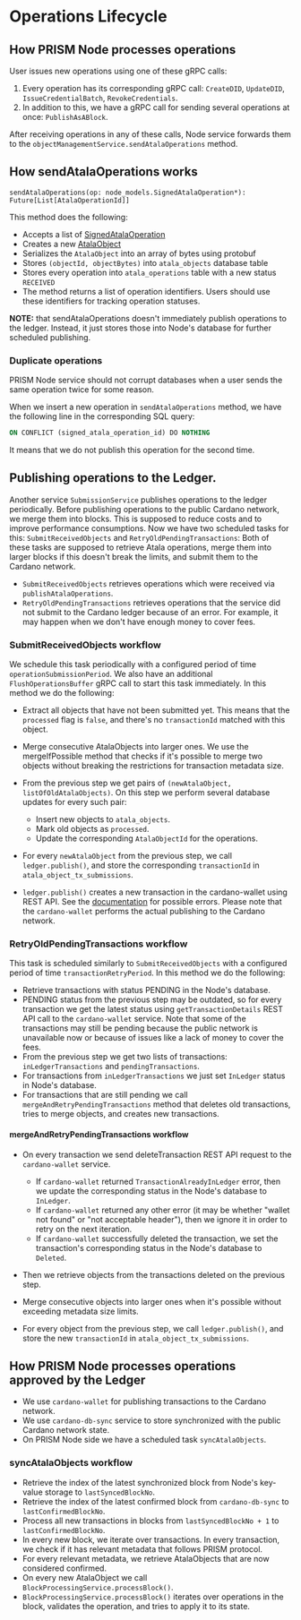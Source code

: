 # Operations Lifecycle

## How PRISM Node processes operations

User issues new operations using one of these gRPC calls:
1. Every operation has its corresponding gRPC call: `CreateDID`, `UpdateDID`, `IssueCredentialBatch`, `RevokeCredentials`.
2. In addition to this, we have a gRPC call for sending several operations at once: `PublishAsABlock`.

After receiving operations in any of these calls, Node service forwards them to the `objectManagementService.sendAtalaOperations` method.

## How sendAtalaOperations works

`sendAtalaOperations(op: node_models.SignedAtalaOperation*): Future[List[AtalaOperationId]]`

This method does the following:
- Accepts a list of [SignedAtalaOperation](https://github.com/input-output-hk/atala-prism-sdk/blob/master/protosLib/src/main/proto/node_models.proto#L147)
- Creates a new [AtalaObject](https://github.com/input-output-hk/atala-prism-sdk/blob/master/protosLib/src/main/proto/node_internal.proto#L18)
- Serializes the `AtalaObject` into an array of bytes using protobuf
- Stores `(objectId, objectBytes)` into `atala_objects` database table
- Stores every operation into `atala_operations` table with a new status `RECEIVED`
- The method returns a list of operation identifiers. Users should use these identifiers for tracking operation statuses.

**NOTE:** that sendAtalaOperations doesn't immediately publish operations to the ledger. Instead, it just stores those into Node's database for further scheduled publishing.

### Duplicate operations

PRISM Node service should not corrupt databases when a user sends the same operation twice for some reason.

When we insert a new operation in `sendAtalaOperations` method, we have the following line in the corresponding SQL query:
```sql
ON CONFLICT (signed_atala_operation_id) DO NOTHING
```
It means that we do not publish this operation for the second time.

## Publishing operations to the Ledger.

Another service `SubmissionService` publishes operations to the ledger periodically. 
Before publishing operations to the public Cardano network, we merge them into blocks. This is supposed to reduce costs and to improve performance consumptions.
Now we have two scheduled tasks for this: `SubmitReceivedObjects` and `RetryOldPendingTransactions`:
Both of these tasks are supposed to retrieve Atala operations, merge them into larger blocks if this doesn't break the limits, and submit them to the Cardano network.
- `SubmitReceivedObjects` retrieves operations which were received via `publishAtalaOperations`.
- `RetryOldPendingTransactions` retrieves operations that the service did not submit to the Cardano ledger because of an error. For example, it may happen when we don't have enough money to cover fees.

### SubmitReceivedObjects workflow

We schedule this task periodically with a configured period of time `operationSubmissionPeriod`. We also have an additional `FlushOperationsBuffer` gRPC call to start this task immediately.
In this method we do the following:
- Extract all objects that have not been submitted yet. This means that the `processed` flag is `false`, and there's no `transactionId` matched with this object.
- Merge consecutive AtalaObjects into larger ones. We use the mergeIfPossible method that checks if it's possible to merge two objects without breaking the restrictions for transaction metadata size.
- From the previous step we get pairs of `(newAtalaObject, listOfOldAtalaObjects)`. On this step we perform several database updates for every such pair:

  - Insert new objects to `atala_objects`.
  - Mark old objects as `processed`.
  - Update the corresponding `AtalaObjectId` for the operations.
- For every `newAtalaObject` from the previous step, we call `ledger.publish()`, and store the corresponding `transactionId` in `atala_object_tx_submissions`.
- `ledger.publish()` creates a new transaction in the cardano-wallet using REST API. See the [documentation](https://input-output-hk.github.io/cardano-wallet/api/edge/#operation/postTransaction) for possible errors. Please note that the `cardano-wallet` performs the actual publishing to the Cardano network.


### RetryOldPendingTransactions workflow

This task is scheduled similarly to `SubmitReceivedObjects` with a configured period of time `transactionRetryPeriod`.
In this method we do the following:
- Retrieve transactions with status PENDING in the Node's database.
- PENDING status from the previous step may be outdated, so for every transaction we get the latest status using `getTransactionDetails` REST API call to the `cardano-wallet` service. Note that some of the transactions may still be pending because the public network is unavailable now or because of issues like a lack of money to cover the fees.
- From the previous step we get two lists of transactions: `inLedgerTransactions` and `pendingTransactions`.
- For transactions from `inLedgerTransactions` we just set `InLedger` status in Node's database.
- For transactions that are still pending we call `mergeAndRetryPendingTransactions` method that deletes old transactions, tries to merge objects, and creates new transactions.

#### mergeAndRetryPendingTransactions workflow

- On every transaction we send deleteTransaction REST API request to the `cardano-wallet` service.

  - If `cardano-wallet` returned `TransactionAlreadyInLedger` error, then we update the corresponding status in the Node's database to `InLedger`.
  - If `cardano-wallet` returned any other error (it may be whether "wallet not found" or "not acceptable header"), then we ignore it in order to retry on the next iteration.
  - If `cardano-wallet` successfully deleted the transaction, we set the transaction's corresponding status in the Node's database to `Deleted`.
- Then we retrieve objects from the transactions deleted on the previous step.
- Merge consecutive objects into larger ones when it's possible without exceeding metadata size limits.
- For every object from the previous step, we call `ledger.publish()`, and store the new `transactionId` in `atala_object_tx_submissions`.


## How PRISM Node processes operations approved by the Ledger

- We use `cardano-wallet` for publishing transactions to the Cardano network.
- We use `cardano-db-sync` service to store synchronized with the public Cardano network state.
- On PRISM Node side we have a scheduled task `syncAtalaObjects`.

### syncAtalaObjects workflow

- Retrieve the index of the latest synchronized block from Node's key-value storage to `lastSyncedBlockNo`.
- Retrieve the index of the latest confirmed block from `cardano-db-sync` to `lastConfirmedBlockNo`.
- Process all new transactions in blocks from `lastSyncedBlockNo + 1` to `lastConfirmedBlockNo`.
- In every new block, we iterate over transactions. In every transaction, we check if it has relevant metadata that follows PRISM protocol.
- For every relevant metadata, we retrieve AtalaObjects that are now considered confirmed.
- On every new AtalaObject we call `BlockProcessingService.processBlock()`.
- `BlockProcessingService.processBlock()` iterates over operations in the block, validates the operation, and tries to apply it to its state.
